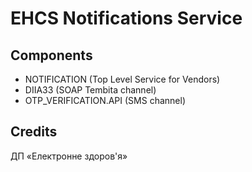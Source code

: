 EHCS Notifications Service
==========================

Components
----------

* NOTIFICATION (Top Level Service for Vendors)
* DIIA33 (SOAP Tembita channel)
* OTP_VERIFICATION.API (SMS channel)

Credits
-------

ДП «Електронне здоров'я»
